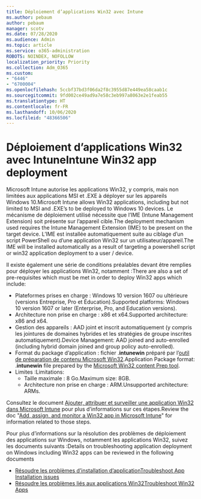 ```yaml
---
title: Déploiement d’applications Win32 avec Intune
ms.author: pebaum
author: pebaum
manager: scotv
ms.date: 07/28/2020
ms.audience: Admin
ms.topic: article
ms.service: o365-administration
ROBOTS: NOINDEX, NOFOLLOW
localization_priority: Priority
ms.collection: Adm_O365
ms.custom:
- "6446"
- "6700004"
ms.openlocfilehash: 5ccbf37bd3f06da2f8c3955d87e449ea58caab1c
ms.sourcegitcommit: 9fd002ce49ad9a7e58c3eb997a8063e2e1feab55
ms.translationtype: HT
ms.contentlocale: fr-FR
ms.lasthandoff: 10/06/2020
ms.locfileid: "48366506"
---
```

# <a name="intune-win32-app-deployment"></a><span data-ttu-id="35ea7-102">Déploiement d’applications Win32 avec Intune</span><span class="sxs-lookup"><span data-stu-id="35ea7-102">Intune Win32 app deployment</span></span>

<span data-ttu-id="35ea7-103">Microsoft Intune autorise les applications Win32, y compris, mais non limitées aux applications MSI et .EXE à déployer sur les appareils Windows 10.</span><span class="sxs-lookup"><span data-stu-id="35ea7-103">Microsoft Intune allows Win32 applications, including but not limited to MSI and .EXE’s to be deployed to Windows 10 devices.</span></span> <span data-ttu-id="35ea7-104">Le mécanisme de déploiement utilisé nécessite que l’IME (Intune Management Extension) soit présente sur l’appareil cible.</span><span class="sxs-lookup"><span data-stu-id="35ea7-104">The deployment mechanism used requires the Intune Management Extension (IME) to be present on the target device.</span></span> <span data-ttu-id="35ea7-105">L’IME est installée automatiquement suite au ciblage d’un script PowerShell ou d’une application Win32 sur un utilisateur/appareil.</span><span class="sxs-lookup"><span data-stu-id="35ea7-105">The IME will be installed automatically as a result of targeting a powershell script or win32 application deployment to a user / device.</span></span>

<span data-ttu-id="35ea7-106">Il existe également une série de conditions préalables devant être remplies pour déployer les applications Win32, notamment :</span><span class="sxs-lookup"><span data-stu-id="35ea7-106">There are also a set of pre-requisites which must be met in order to deploy Win32 apps which include:</span></span>

- <span data-ttu-id="35ea7-107">Plateformes prises en charge : Windows 10 version 1607 ou ultérieure (versions Entreprise, Pro et Éducation).</span><span class="sxs-lookup"><span data-stu-id="35ea7-107">Supported platforms: Windows 10 version 1607 or later (Enterprise, Pro, and Education versions).</span></span>
- <span data-ttu-id="35ea7-108">Architecture non prise en charge : x86 et x64.</span><span class="sxs-lookup"><span data-stu-id="35ea7-108">Supported architecture: x86 and x64.</span></span>
- <span data-ttu-id="35ea7-109">Gestion des appareils : AAD joint et inscrit automatiquement (y compris les jointures de domaines hybrides et les stratégies de groupe inscrites automatiquement).</span><span class="sxs-lookup"><span data-stu-id="35ea7-109">Device Management: AAD joined and auto-enrolled (including hybrid domain joined and group policy auto-enrolled).</span></span>
- <span data-ttu-id="35ea7-110">Format du package d’application : fichier .**intunewin** préparé par l’[outil de préparation de contenu Microsoft Win32](https://docs.microsoft.com/mem/intune/apps/apps-win32-prepare).</span><span class="sxs-lookup"><span data-stu-id="35ea7-110">Application Package format: .**intunewin**  file prepared by the [Microsoft Win32 content Prep tool](https://docs.microsoft.com/mem/intune/apps/apps-win32-prepare).</span></span>
- <span data-ttu-id="35ea7-111">Limites :</span><span class="sxs-lookup"><span data-stu-id="35ea7-111">Limitations:</span></span>
    - <span data-ttu-id="35ea7-112">Taille maximale : 8 Go.</span><span class="sxs-lookup"><span data-stu-id="35ea7-112">Maximum size: 8GB.</span></span>
    - <span data-ttu-id="35ea7-113">Architecture non prise en charge : ARM.</span><span class="sxs-lookup"><span data-stu-id="35ea7-113">Unsupported architecture: ARMs.</span></span>

<span data-ttu-id="35ea7-114">Consultez le document [Ajouter, attribuer et surveiller une application Win32 dans Microsoft Intune](https://docs.microsoft.com/mem/intune/apps/apps-win32-add) pour plus d’informations sur ces étapes.</span><span class="sxs-lookup"><span data-stu-id="35ea7-114">Review the doc "[Add, assign, and monitor a Win32 app in Microsoft Intune](https://docs.microsoft.com/mem/intune/apps/apps-win32-add)" for information related to those steps.</span></span>

<span data-ttu-id="35ea7-115">Pour plus d’informations sur la résolution des problèmes de déploiement des applications sur Windows, notamment les applications Win32, suivez les documents suivants :</span><span class="sxs-lookup"><span data-stu-id="35ea7-115">Details on troubleshooting application deployment on Windows including Win32 apps can be reviewed in the following documents</span></span>

- [<span data-ttu-id="35ea7-116">Résoudre les problèmes d’installation d’application</span><span class="sxs-lookup"><span data-stu-id="35ea7-116">Troubleshoot App Installation issues</span></span>](https://docs.microsoft.com/mem/intune/apps/troubleshoot-app-install)  
- [<span data-ttu-id="35ea7-117">Résoudre les problèmes liés aux applications Win32</span><span class="sxs-lookup"><span data-stu-id="35ea7-117">Troubleshoot Win32 Apps</span></span>](https://docs.microsoft.com/mem/intune/apps/apps-win32-troubleshoot)